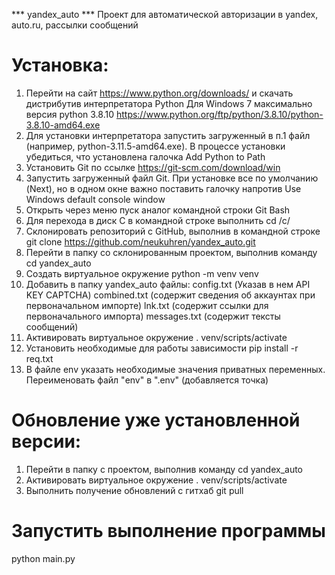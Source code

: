 *** yandex_auto ***
Проект для автоматической авторизации в yandex, auto.ru, рассылки сообщений


# Установка:
1.	Перейти на сайт https://www.python.org/downloads/ и скачать дистрибутив интерпретатора Python
Для Windows 7 максимально версия python 3.8.10 https://www.python.org/ftp/python/3.8.10/python-3.8.10-amd64.exe
2.	Для установки интерпретатора запустить загруженный в п.1 файл (например, python-3.11.5-amd64.exe). В процессе установки убедиться, что установлена галочка Add Python to Path
3.	Установить Git по ссылке https://git-scm.com/download/win
4.	Запустить загруженный файл Git. При установке все по умолчанию (Next), но в одном окне важно поставить галочку напротив Use Windows default console window
5.	Открыть через меню пуск аналог командной строки Git Bash	
6.	Для перехода в диск С в командной строке выполнить 
cd /c/
7.	Склонировать репозиторий с GitHub, выполнив в командной строке
git clone https://github.com/neukuhren/yandex_auto.git
8.	Перейти в папку со склонированным проектом, выполнив команду
cd yandex_auto
9.	Создать виртуальное окружение
python -m venv venv
10.	Добавить в папку yandex_auto файлы:
config.txt (Указав в нем API KEY CAPTCHA)
combined.txt (содержит сведения об аккаунтах при первоначальном импорте)
lnk.txt (содержит ссылки для первоначального импорта)
messages.txt  (содержит тексты сообщений)
11.	Активировать виртуальное окружение
. venv/scripts/activate
12.	Установить необходимые для работы зависимости
pip install -r req.txt
13. В файле env указать необходимые значения приватных переменных. Переименовать файл "env" в ".env" (добавляется точка)



# Обновление уже установленной версии:
1.	Перейти в папку с проектом, выполнив команду
cd yandex_auto
2.	Активировать виртуальное окружение
. venv/scripts/activate
3.	Выполнить получение обновлений с гитхаб
git pull


# Запустить выполнение программы 
python main.py